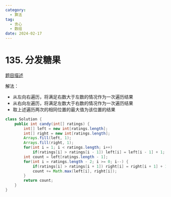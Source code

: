 ```yaml
---
category: 
  - 算法
tag: 
  - 贪心
  - 数组
date: 2024-02-17
---
```


# 135. 分发糖果

<Badge text="困难" type="danger" vertical="middle" />

[题目描述](https://leetcode.cn/problems/candy/description/)


解法：  
- 从左向右遍历，将满足右数大于左数的情况作为一次遍历结果
- 从右向左遍历，将满足左数大于右数的情况作为一次遍历结果
- 取上述遍历两次的相同位置的最大值为该位置的结果

```java
class Solution {
    public int candy(int[] ratings) {
        int[] left = new int[ratings.length];
        int[] right = new int[ratings.length];
        Arrays.fill(left, 1);
        Arrays.fill(right, 1);
        for(int i = 1; i < ratings.length; i++)
            if(ratings[i] > ratings[i - 1]) left[i] = left[i - 1] + 1;
        int count = left[ratings.length - 1];
        for(int i = ratings.length - 2; i >= 0; i--) {
            if(ratings[i] > ratings[i + 1]) right[i] = right[i + 1] + 1;
            count += Math.max(left[i], right[i]);
        }
        return count;
    }
}
```